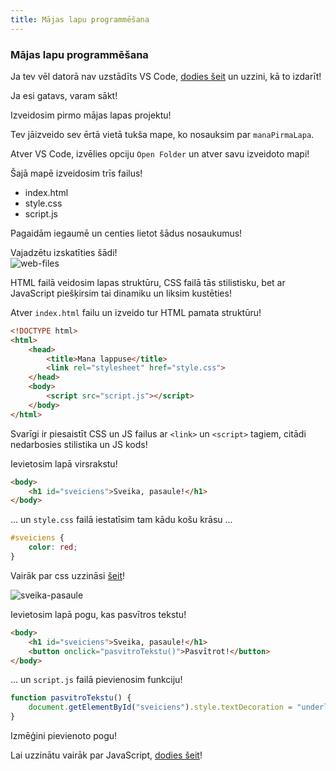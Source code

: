 ```yaml
---
title: Mājas lapu programmēšana
---
```


### Mājas lapu programmēšana

Ja tev vēl datorā nav uzstādīts VS Code, [dodies šeit](./vscode.md) un uzzini, kā to izdarīt!

Ja esi gatavs, varam sākt!

Izveidosim pirmo mājas lapas projektu!

Tev jāizveido sev ērtā vietā tukša mape, ko nosauksim par `manaPirmaLapa`.

Atver VS Code, izvēlies opciju `Open Folder` un atver savu izveidoto mapi!

Šajā mapē izveidosim trīs failus!
* index.html
* style.css
* script.js

Pagaidām iegaumē un centies lietot šādus nosaukumus!


Vajadzētu izskatīties šādi!  
![web-files](/web-files.jpg)

HTML failā veidosim lapas struktūru, CSS failā tās stilistisku, bet ar JavaScript piešķirsim tai dinamiku un liksim kustēties!

Atver `index.html` failu un izveido tur HTML pamata struktūru!

~~~html
<!DOCTYPE html>
<html>
    <head>
        <title>Mana lappuse</title>
        <link rel="stylesheet" href="style.css">
    </head>
    <body>
        <script src="script.js"></script>
    </body>
</html>
~~~

Svarīgi ir piesaistīt CSS un JS failus ar `<link>` un `<script>` tagiem, citādi nedarbosies stilistika un JS kods!


Ievietosim lapā virsrakstu!

~~~html
<body>
    <h1 id="sveiciens">Sveika, pasaule!</h1>
</body>
~~~

... un `style.css` failā iestatīsim tam kādu košu krāsu ...

~~~css
#sveiciens {
    color: red;
}
~~~

Vairāk par css uzzināsi [šeit](../css/index.md)!


![sveika-pasaule](/sveika_pasaule.jpg)

Ievietosim lapā pogu, kas pasvītros tekstu!

~~~html
<body>
    <h1 id="sveiciens">Sveika, pasaule!</h1>
    <button onclick="pasvitroTekstu()">Pasvītrot!</button>
</body>
~~~

... un `script.js` failā pievienosim funkciju!

~~~js
function pasvitroTekstu() {
    document.getElementById("sveiciens").style.textDecoration = "underline";
}
~~~

Izmēģini pievienoto pogu!

Lai uzzinātu vairāk par JavaScript, [dodies šeit](../js/index.md)!
